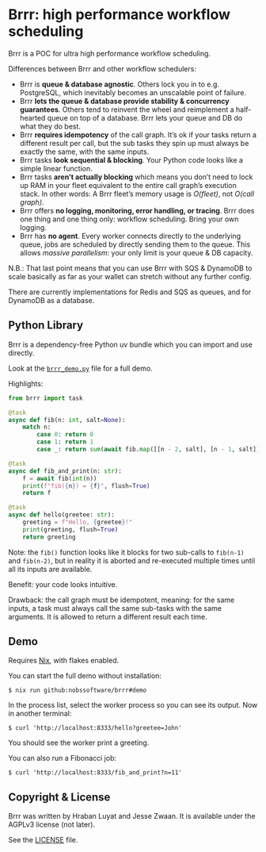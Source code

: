 # Brrr: high performance workflow scheduling

Brrr is a POC for ultra high performance workflow scheduling.

Differences between Brrr and other workflow schedulers:

- Brrr is **queue & database agnostic**. Others lock you in to e.g. PostgreSQL, which inevitably becomes an unscalable point of failure.
- Brrr **lets the queue & database provide stability & concurrency guarantees**.  Others tend to reinvent the wheel and reimplement a half-hearted queue on top of a database.  Brrr lets your queue and DB do what they do best.
- Brrr **requires idempotency** of the call graph.  It’s ok if your tasks return a different result per call, but the sub tasks they spin up must always be exactly the same, with the same inputs.
- Brrr tasks **look sequential & blocking**.  Your Python code looks like a simple linear function.
- Brrr tasks **aren’t actually blocking** which means you don’t need to lock up RAM in your fleet equivalent to the entire call graph’s execution stack.  In other words: A Brrr fleet’s memory usage is *O(fleet)*, not *O(call graph)*.
- Brrr offers **no logging, monitoring, error handling, or tracing**.  Brrr does one thing and one thing only: workflow scheduling.  Bring your own logging.
- Brrr has **no agent**.  Every worker connects directly to the underlying queue, jobs are scheduled by directly sending them to the queue.  This allows *massive parallelism*: your only limit is your queue & DB capacity.

N.B.: That last point means that you can use Brrr with SQS & DynamoDB to scale basically as far as your wallet can stretch without any further config.

There are currently implementations for Redis and SQS as queues, and for DynamoDB as a database.

## Python Library

Brrr is a dependency-free Python uv bundle which you can import and use directly.

Look at the [`brrr_demo.py`](brrr_demo.py) file for a full demo.

Highlights:

```py
from brrr import task

@task
async def fib(n: int, salt=None):
    match n:
        case 0: return 0
        case 1: return 1
        case _: return sum(await fib.map([[n - 2, salt], [n - 1, salt]]))

@task
async def fib_and_print(n: str):
    f = await fib(int(n))
    print(f"fib({n}) = {f}", flush=True)
    return f

@task
async def hello(greetee: str):
    greeting = f"Hello, {greetee}!"
    print(greeting, flush=True)
    return greeting
```

Note: the `fib()` function looks like it blocks for two sub-calls to `fib(n-1)` and `fib(n-2)`, but in reality it is aborted and re-executed multiple times until all its inputs are available.

Benefit: your code looks intuitive.

Drawback: the call graph must be idempotent, meaning: for the same inputs, a task must always call the same sub-tasks with the same arguments.  It is allowed to return a different result each time.


## Demo

Requires [Nix](https://nixos.org), with flakes enabled.

You can start the full demo without installation:

```
$ nix run github:nobssoftware/brrr#demo
```

In the process list, select the worker process so you can see its output.   Now in another terminal:

```
$ curl 'http://localhost:8333/hello?greetee=John'
```

You should see the worker print a greeting.

You can also run a Fibonacci job:

```
$ curl 'http://localhost:8333/fib_and_print?n=11'
```


## Copyright & License

Brrr was written by Hraban Luyat and Jesse Zwaan.  It is available under the AGPLv3 license (not later).

See the [LICENSE](LICENSE) file.
